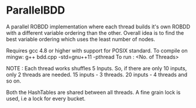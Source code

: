 ParallelBDD
===========

A parallel ROBDD implementation where each thread builds it's own ROBDD with a different variable ordering than the other.
Overall idea is to find the best variable ordering which uses the least number of nodes. 

Requires gcc 4.8 or higher with support for POSIX standard.
To compile on mingw: g++ bdd.cpp -std=gnu++11 -pthread
To run : <a> <ckt> <No. of Threads> <Runs per thread>

NOTE : Each thread works shuffles 5 Inputs. 
       So, if there are only 10 inputs, only 2 threads are needed. 
       15 inputs - 3 threads.
       20 inputs - 4 threads and so on.
       
Both the HashTables are shared between all threads. A fine grain lock is used, i.e a lock for every bucket.
